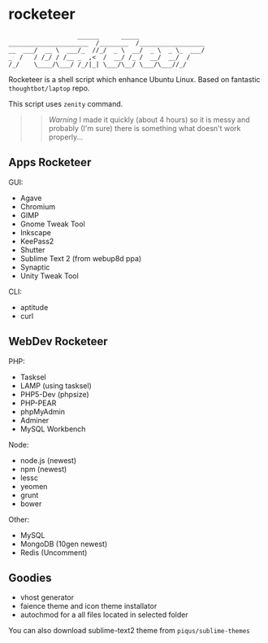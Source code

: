 rocketeer
=========

```
                   ______      _____                  
______________________  /________  /__________________
__  ___/  __ \  ___/_  //_/  _ \  __/  _ \  _ \_  ___/
_  /   / /_/ / /__ _  ,<  /  __/ /_ /  __/  __/  /    
/_/    \____/\___/ /_/|_| \___/\__/ \___/\___//_/      

```

Rocketeer is a shell script which enhance Ubuntu Linux. Based on fantastic `thoughtbot/laptop` repo.

This script uses `zenity` command.

>> *Warning* I made it quickly (about 4 hours) so it is messy and probably (I'm sure) there is something what doesn't work properly...

## Apps Rocketeer

GUI:

* Agave
* Chromium
* GIMP
* Gnome Tweak Tool
* Inkscape
* KeePass2
* Shutter
* Sublime Text 2 (from webup8d ppa)
* Synaptic
* Unity Tweak Tool

CLI:

* aptitude
* curl

## WebDev Rocketeer

PHP:

* Tasksel
* LAMP (using tasksel)
* PHP5-Dev (phpsize)
* PHP-PEAR
* phpMyAdmin
* Adminer
* MySQL Workbench

Node:

* node.js (newest)
* npm (newest)
* lessc
* yeomen
* grunt
* bower

Other:

* MySQL
* MongoDB (10gen newest)
* Redis (Uncomment)

## Goodies

* vhost generator
* faience theme and icon theme installator
* autochmod for a all files located in selected folder

You can also download sublime-text2 theme from `piqus/sublime-themes`
